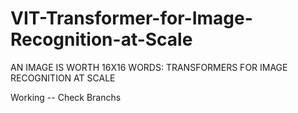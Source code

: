 # VIT-Transformer-for-Image-Recognition-at-Scale
 AN IMAGE IS WORTH 16X16 WORDS: TRANSFORMERS FOR IMAGE RECOGNITION AT SCALE

Working -- Check Branchs
